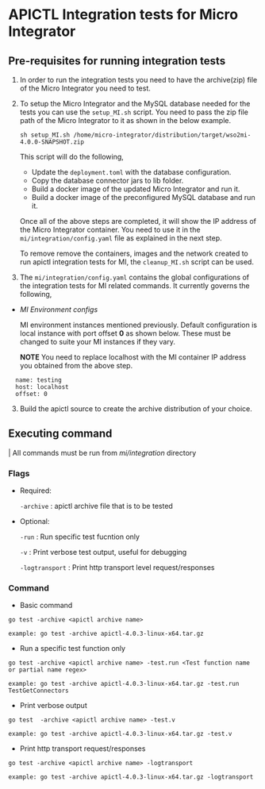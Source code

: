 # APICTL Integration tests for Micro Integrator

## Pre-requisites for running integration tests
1. In order to run the integration tests you need to have the archive(zip) file of the Micro Integrator you need to test.

2. To setup the Micro Integrator and the MySQL database needed for the tests you can use the `setup_MI.sh` script. You need to pass the zip file path of the Micro Integrator to it as shown in the below example.

   `sh setup_MI.sh /home/micro-integrator/distribution/target/wso2mi-4.0.0-SNAPSHOT.zip`

   This script will do the following,

      - Update the `deployment.toml` with the database configuration.
      - Copy the database connector jars to lib folder.
      - Build a docker image of the updated Micro Integrator and run it.
      - Build a docker image of the preconfigured MySQL database and run it.

   Once all of the above steps are completed, it will show the IP address of the Micro Integrator container. You need to use it in the `mi/integration/config.yaml` file as explained in the next step.

   To remove remove the containers, images and the network created to run apictl integration tests for MI, the `cleanup_MI.sh` script can be used.

3. The `mi/integration/config.yaml` contains the global configurations of the integration tests for MI related commands. It currently governs the following,

- *MI Environment configs* 

  MI environment instances mentioned previously. Default configuration is local instance with port offset **0** as shown below. These must be changed to suite your MI instances if they vary.
  
  **NOTE** You need to replace localhost with the MI container IP address you obtained from the above step.

 ```
   name: testing
   host: localhost
   offset: 0
```

3. Build the apictl source to create the archive distribution of your choice.


## Executing command

| All commands must be run from *mi/integration* directory

### Flags ###

- Required:

   `-archive` :  apictl archive file that is to be tested

- Optional:

   `-run` : Run specific test fucntion only

   `-v` : Print verbose test output, useful for debugging

   `-logtransport` : Print http transport level request/responses



### Command ###

- Basic command

```
go test -archive <apictl archive name>

example: go test -archive apictl-4.0.3-linux-x64.tar.gz

```

- Run a specific test function only

```
go test -archive <apictl archive name> -test.run <Test function name or partial name regex>

example: go test -archive apictl-4.0.3-linux-x64.tar.gz -test.run TestGetConnectors
```

- Print verbose output

```
go test  -archive <apictl archive name> -test.v

example: go test -archive apictl-4.0.3-linux-x64.tar.gz -test.v
```

- Print http transport request/responses

```
go test -archive <apictl archive name> -logtransport

example: go test -archive apictl-4.0.3-linux-x64.tar.gz -logtransport
```
